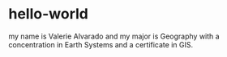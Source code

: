 # hello-world
my name is Valerie Alvarado and my major is Geography with a concentration in Earth Systems and a certificate in GIS.

